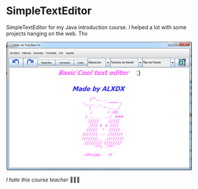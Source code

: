 # SimpleTextEditor
SimpleTextEditor for my Java introduction course. I helped a lot with some projects hanging on the web. Thx

![screen](capt.PNG)

_I hate this course teacher_ :kiss::kiss::kiss:
